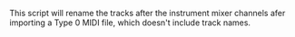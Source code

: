 This script will rename the tracks after the instrument mixer channels afer importing a Type 0 MIDI file, which doesn't include track names.
